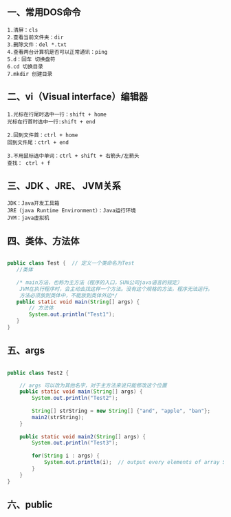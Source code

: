 ## 一、常用DOS命令
	1.清屏：cls
	2.查看当前文件夹：dir
	3.删除文件：del *.txt
	4.查看两台计算机是否可以正常通讯：ping
	5.d：回车 切换盘符
	6.cd 切换目录
	7.mkdir 创建目录
	
    
## 二、vi（Visual interface）编辑器
	1.光标在行尾时选中一行：shift + home 
	光标在行首时选中一行:shift + end 
	
	2.回到文件首：ctrl + home
	回到文件尾：ctrl + end
	
	3.不用鼠标选中单词：ctrl + shift + 右箭头/左箭头
	查找： ctrl + f
	
    
## 三、JDK 、JRE、 JVM关系
	JDK：Java开发工具箱
	JRE（java Runtime Environment）：Java运行环境
	JVM：java虚拟机
  
  
 ## 四、类体、方法体
 ```java
 
 public class Test {  // 定义一个类命名为Test
	//类体
	
	/* main方法，也称为主方法（程序的入口，SUN公司java语言的规定）
	 JVM在执行程序时，会主动去找这样一个方法。没有这个规格的方法，程序无法运行。
	 方法必须放到类体中，不能放到类体外边*/
	public static void main(String[] args) {
		// 方法体
		System.out.println("Test1");
	}
}

```
	
    
## 五、args

```java

public class Test2 {

    // args 可以改为其他名字，对于主方法来说只能修改这个位置    
    public static void main(String[] args) {
        System.out.println("Test2");
        
        String[] strString = new String[] {"and", "apple", "ban"};
        main2(strString);
    }
    
    public static void main2(String[] args) {
        System.out.println("Test3");
        
        for(String i : args) {
            System.out.println(i);  // output every elements of array String
        }
    }
}

```


## 六、public
